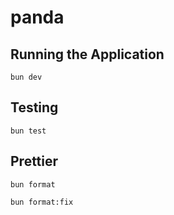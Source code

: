 # panda

## Running the Application

```pwsh
bun dev
```

## Testing

```pwsh
bun test
```

## Prettier

```pwsh
bun format
```

```pwsh
bun format:fix
```

